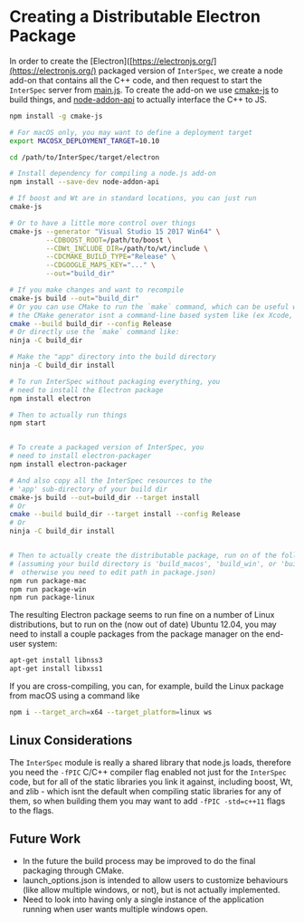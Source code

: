 # Creating a Distributable Electron Package

In order to create the [Electron]([https://electronjs.org/](https://electronjs.org/) packaged version of `InterSpec`, we create a node add-on that contains all the C++ code, and then request to start the `InterSpec` server from [main.js](app/main.js).  To create the add-on we use [cmake-js](https://www.npmjs.com/package/cmake-js) to build things, and [node-addon-api](https://www.npmjs.com/package/node-addon-api) to actually interface the C++ to JS.


```bash
npm install -g cmake-js 

# For macOS only, you may want to define a deployment target
export MACOSX_DEPLOYMENT_TARGET=10.10

cd /path/to/InterSpec/target/electron

# Install dependency for compiling a node.js add-on
npm install --save-dev node-addon-api

# If boost and Wt are in standard locations, you can just run
cmake-js

# Or to have a little more control over things
cmake-js --generator "Visual Studio 15 2017 Win64" \
         --CDBOOST_ROOT=/path/to/boost \
         --CDWt_INCLUDE_DIR=/path/to/wt/include \
         --CDCMAKE_BUILD_TYPE="Release" \
         --CDGOOGLE_MAPS_KEY="..." \
         --out="build_dir"

# If you make changes and want to recompile
cmake-js build --out="build_dir"
# Or you can use CMake to run the `make` command, which can be useful when
# the CMake generator isnt a command-line based system like (ex Xcode, MSVC)
cmake --build build_dir --config Release
# Or directly use the `make` command like:
ninja -C build_dir

# Make the "app" directory into the build directory
ninja -C build_dir install

# To run InterSpec without packaging everything, you
# need to install the Electron package
npm install electron

# Then to actually run things
npm start


# To create a packaged version of InterSpec, you
# need to install electron-packager
npm install electron-packager

# And also copy all the InterSpec resources to the 
# 'app' sub-directory of your build dir
cmake-js build --out=build_dir --target install
# Or
cmake --build build_dir --target install --config Release
# Or
ninja -C build_dir install


# Then to actually create the distributable package, run on of the following
# (assuming your build directory is 'build_macos', 'build_win', or 'build_linux', 
#  otherwise you need to edit path in package.json)
npm run package-mac
npm run package-win
npm run package-linux
```

The resulting Electron package seems to run fine on a number of Linux distributions, but to run on the (now out of date) Ubuntu 12.04, you may need to install a couple packages from the package manager on the end-user system:

```bash
apt-get install libnss3
apt-get install libxss1
```

If you are cross-compiling, you can, for example, build the Linux package from macOS using a command like 

```bash
npm i --target_arch=x64 --target_platform=linux ws
```

## Linux Considerations
The `InterSpec` module is really a shared library that node.js loads, therefore you need the `-fPIC` C/C++ compiler flag enabled not just for the `InterSpec` code, but for all of the static libraries you link it against, including boost, Wt, and zlib - which isnt the default when compiling static libraries for any of them, so when building them you may want to add `-fPIC -std=c++11` flags to the flags.


## Future Work
- In the future the build process may be improved to do the final packaging through CMake.  
- launch_options.json is intended to allow users to customize behaviours (like allow multiple windows, or not), but is not actually implemented.
- Need to look into having only a single instance of the application running when user wants multiple windows open.